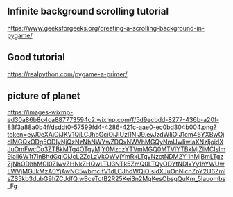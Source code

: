  ## Infinite background scrolling tutorial 
 https://www.geeksforgeeks.org/creating-a-scrolling-background-in-pygame/

 ## Good tutorial
 https://realpython.com/pygame-a-primer/

 ## picture of planet
 https://images-wixmp-ed30a86b8c4ca887773594c2.wixmp.com/f/5d9ecbdd-8277-436b-a20f-83f3a88a0b4f/dsddt0-57599fd4-4286-421c-aae0-ec0bd304b004.png?token=eyJ0eXAiOiJKV1QiLCJhbGciOiJIUzI1NiJ9.eyJzdWIiOiJ1cm46YXBwOjdlMGQxODg5ODIyNjQzNzNhNWYwZDQxNWVhMGQyNmUwIiwiaXNzIjoidXJuOmFwcDo3ZTBkMTg4OTgyMjY0MzczYTVmMGQ0MTVlYTBkMjZlMCIsIm9iaiI6W1t7InBhdGgiOiJcL2ZcLzVkOWVjYmRkLTgyNzctNDM2Yi1hMjBmLTgzZjNhODhhMGI0ZlwvZHNkZHQwLTU3NTk5ZmQ0LTQyODYtNDIxYy1hYWUwLWVjMGJkMzA0YjAwNC5wbmcifV1dLCJhdWQiOlsidXJuOnNlcnZpY2U6ZmlsZS5kb3dubG9hZCJdfQ.wBceTotB2R25Kei3n2MgKesObsgQuKm_5lauombs_Fg